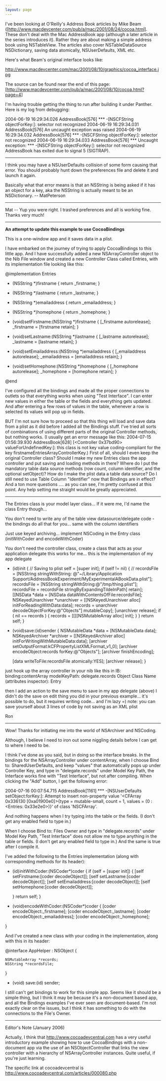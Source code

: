 ```yaml
---
layout: page
---
```


I've been looking at O'Reilly's Address Book articles by Mike Beam ([http://www.macdevcenter.com/pub/a/mac/2001/08/24/cocoa.html].  These don't deal with the Mac AddressBook app (although a later article in the series introduces it). Rather they are about making a simple address book using NSTableView. The articles also cover NSTableDataSource NSDictionary, saving data atomically, NSUserDefaults, XML etc.

Here's what Beam's original interface looks like:

http://www.macdevcenter.com/mac/2001/08/10/graphics/cocoa_interface.jpg

The source can be found near the end of this page: [http://www.macdevcenter.com/pub/a/mac/2001/08/10/cocoa.html?page=4]

I'm having trouble getting the thing to run after building it under Panther. Here is my log from debugging:

    
2004-06-19 16:29:34.026 AddressBook[576] *** -[NSCFString objectForKey:]: selector not recognized
2004-06-19 16:29:34.031 AddressBook[576] An uncaught exception was raised
2004-06-19 16:29:34.032 AddressBook[576] *** -[NSCFString objectForKey:]: selector not recognized
2004-06-19 16:29:34.033 AddressBook[576] *** Uncaught exception: <NSInvalidArgumentException> *** -[NSCFString objectForKey:]: selector not recognized
AddressBook has exited due to signal 5 (SIGTRAP).


----

I think you may have a NSUserDefaults collision of some form causing that error. You should probably hunt down the preferences file and delete it and launch it again.

Basically what that error means is that an NSString is being asked if it has an object for a key, aka the NSString is actually meant to be an NSDictionary. -- MatPeterson

----

Mat -- Yup you were right.  I trashed preferences and all is working fine.  Thanks very much!

----

**An attempt to update this example to use CocoaBindings**

This is a one-window app and it saves data in a plist.

I have embarked on the journey of trying to apply CocoaBindings to this little app.  And I have successfully added a new NSArrayController object to the Nib File window and created a new Controller Class called Entries, with its implementation file looking like this:

    
@implementation Entries

- (NSString *)firstname { return _firstname; }
- (NSString *)lastname { return _lastname; }
- (NSString *)emailaddress { return _emailaddress; }
- (NSString *)homephone { return _homephone; }


- (void)setFirstname:(NSString *)firstname
{
    [_firstname autorelease];
    _firstname = [firstname retain];
}

- (void)setLastname:(NSString *)lastname
{
    [_lastname autorelease];
    _lastname = [lastname retain];
}

- (void)setEmailaddress:(NSString *)emailaddress
{
    [_emailaddress autorelease];
    _emailaddress = [emailaddress retain];
}

- (void)setHomephone:(NSString *)homephone
{
    [_homephone autorelease];
    _homephone = [homephone retain];
}

@end



I've configured all the bindings and made all the proper connections to outlets so that everything works when using "Test Interface".  I can enter new values in either the table or the fields and everything gets updated.  And after entering a few rows of values in the table, whenever a row is selected its values will pop up in fields.  

BUT I'm not sure how to proceed so that this thing will load and save data from a plist as it did before I added all the Bindings stuff.  I've tried all sorts of combinations of using different parts of the original Controller methods, but nothing works. (I usually get an error message like this:  2004-07-15 01:56:39.930 AddressBook[628] [<Controller 0x37bd90> valueForUndefinedKey:]: this class is not key value coding-compliant for the key firstnameEntriesArrayControllerKey.)  First of all, should I even keep the original Controller class? Should I make my new Entries class the app controller and put saving and loading methods in there?  Where do I put the mandatory table data source methods (row count, column identifier, and the optional setObject)?  How do I make the plist data a table data source? Do I still need to use Table Column "Identifier" now that Bindings are in effect?  And a ton more questions .... as you can see, I'm pretty confused at this point.   Any help setting me straight would be greatly appreciated. 
 
----

The Entries class is your model layer class... If it were me, I'd name the class Entry though... 

You don't need to write any of the table view datasource/delegate code - the bindings do all that for you... same with the column identifiers

Just use keyed archiving... implement NSCoding in the Entry class (initWithCoder and encodeWithCoder)

You don't need the controller class, create a class that acts as your application delegate
this works for me... this is the implementation of my app delegate

    

- (id)init {
	// Saving to plist
    self = [super init];
	if (self != nil) {
	//    recordsFile = [NSString stringWithString:
@"~/Library/Application Support/AddressBookExperiment/MyExperimentalABookData.plist"];
		recordsFile = [NSString stringWithString:@"/tmp/thing.plist"];
		recordsFile = recordsFile stringByExpandingTildeInPath] retain];
		[[NSData *data = [NSData dataWithContentsOfFile:recordsFile];
		NSKeyedUnarchiver *unarchiver =
[[NSKeyedUnarchiver alloc] initForReadingWithData:data];
		records = unarchiver decodeObjectForKey:@"Objects"] mutableCopy];
		[unarchiver release];
		if ( nil == records ) {
			records = [[[[NSMutableArray alloc] init];
		}
	}
	return self;
}

- (void)save:(id)sender {
	NSMutableData *data = [NSMutableData data];
	NSKeyedArchiver *archiver =
[[NSKeyedArchiver alloc] initForWritingWithMutableData:data];
	[archiver setOutputFormat:kCFPropertyListXMLFormat_v1_0];
	[archiver encodeObject:records forKey:@"Objects"];
	[archiver finishEncoding];
	
    [data writeToFile:recordsFile atomically:YES];
	[archiver release];
}


just hook up the array controller in your nib like this in IB:
  binding:contentArray
  modelKeyPath: delegate.records
  Object Class Name (attributes inspector): Entry

then I add an action to the save menu to save in my app delegate (above)
I didn't do the save on edit thing you did in your previous example... it's possible to do, but it requires writing code... and I'm lazy  =)
note: you can save yourself about 3 lines of code by not saving as an XML plist

Ron
 
----

Wow!  Thanks for initiating me into the world of NSArchiver and NSCoding.

Although, I believe I need to iron out some niggling details before I can get to where I need to be.

I think I've done as you said, but in doing so the interface breaks.  In the bindings for the NSArrayController under contentArray, when I choose  Bind to:  SharedUserDefaults, and keep "values" that automatically pops up under Controller Key, and type in "delegate.records" under Model Key Path, the Interface works fine with "Test Interface", but not after compiling.  When clicking the "Add" button, I get the following error:  

2004-07-16 00:07:54.715 AddressBook[1161] *** -[NSUserDefaults setObject:forKey:]: Attempt to insert non-property value '<CFArray 0x336130 [0xa01900e0]>{type = mutable-small, count = 1, values = (0 : <Entries: 0x33e2e0>)}' of class 'NSCFArray'.

And nothing happens when I try typing into the table or the fields.  (I don't get any enabled field to type in.)

When I choose Bind to: Files Owner and type in "delegate.records" under Model Key Path, "Test Interface" does not allow me to type anything in the table or fields.  (I don't get any enabled field to type in.)  And the same is true after I compile it.

I've added the following to the Entries implementation (along with corresponding methods for its header):

    

- (id)initWithCoder:(NSCoder*)coder
{
	if (self = [super init])
	{
		[self setFirstname:[coder decodeObject]];
		[self setLastname:[coder decodeObject]];
		[self setEmailaddress:[coder decodeObject]];
		[self setHomephone:[coder decodeObject]];
		
	}
	return self; 
}

- (void)encodeWithCoder:(NSCoder*)coder
{
	[coder encodeObject:_firstname];
	[coder encodeObject:_lastname];
	[coder encodeObject:_emailaddress];
	[coder encodeObject:_homephone];
	
}



And I've created a new class with your coding in the implementation, along with this in its header:

    

   @interface AppHelper : NSObject {
	
    NSMutableArray *records;
    NSString *recordsFile;	

}

- (void) save:(id) sender;



I still can't get bindings to work for this simple app.  Seems like it should be a simple thing, but I think it may be because it's a non-document based app, and all the Bindings examples I've ever seen are document-based.  I'm not exactly clear on the issues, but I think it has something to do with the connections to the File's Owner.

----

Editor's Note (January 2006)

Actually, I think that http://www.cocoadevcentral.com has a very useful introductory example showing how to use CocoaBindings with a non-document app via the use of an NSObjectController that links the view controller with a hierarchy of NSArrayController instances. Quite useful, if you're just learning.

The specific link at cocoadevcentral is http://www.cocoadevcentral.com/articles/000080.php
